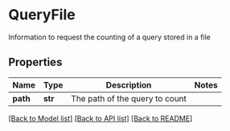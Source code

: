 # QueryFile

Information to request the counting of a query stored in a file
## Properties
Name | Type | Description | Notes
------------ | ------------- | ------------- | -------------
**path** | **str** | The path of the query to count | 

[[Back to Model list]](../README.md#documentation-for-models) [[Back to API list]](../README.md#documentation-for-api-endpoints) [[Back to README]](../README.md)


